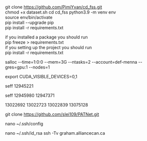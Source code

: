 
git clone https://github.com/PimiYvan/cd_fss.git <br/>
chmod +x dataset.sh 
cd cd_fss
python3.9 -m venv env <br/>
source env/bin/activate <br/>
pip install --upgrade pip <br/>
pip install -r requirements.txt <br/>



if you installed a package you should run <br/>
pip freeze > requirements.txt <br/>
if you setting up the project you should run <br/>
pip install -r requirements.txt <br/>

salloc --time=1:0:0 --mem=3G --ntasks=2 --account=def-menna --gres=gpu:1 --nodes=1

export CUDA_VISIBLE_DEVICES=0,1

seff 12945221


seff 12945980
12947371

13022692
13022723
13022839
13075128

git clone https://github.com/slei109/PATNet.git

nano ~/.ssh/config

nano ~/.ssh/id_rsa
ssh -Tv graham.alliancecan.ca
